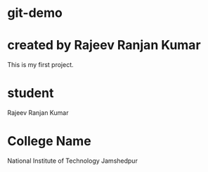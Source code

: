 # git-demo
# created by Rajeev Ranjan Kumar
This is my first project.

# student
Rajeev Ranjan Kumar


# College Name
National Institute of Technology Jamshedpur